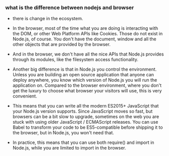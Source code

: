 ### what is the difference between nodejs and browser
- there is change in the  ecosystem.


- In the browser, most of the time what you are doing is interacting with the DOM, or other Web Platform APIs like Cookies. Those do not exist in Node.js, of course. You don't have the document, window and all the other objects that are provided by the browser.
- And in the browser, we don't have all the nice APIs that Node.js provides through its modules, like the filesystem access functionality.
- Another big difference is that in Node.js you control the environment. Unless you are building an open source application that anyone can deploy anywhere, you know which version of Node.js you will run the application on. Compared to the browser environment, where you don't get the luxury to choose what browser your visitors will use, this is very convenient.
- This means that you can write all the modern ES2015+ JavaScript that your Node.js version supports. Since JavaScript moves so fast, but browsers can be a bit slow to upgrade, sometimes on the web you are stuck with using older JavaScript / ECMAScript releases. You can use Babel to transform your code to be ES5-compatible before shipping it to the browser, but in Node.js, you won't need that.
- In practice, this means that you can use both require() and import in Node.js, while you are limited to import in the browser.
